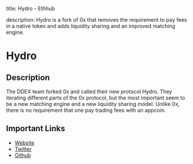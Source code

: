 title: Hydro - Ethhub

description: Hydro is a fork of 0x that removes the requirement to pay fees in a native token and adds liquidity sharing and an improved matching engine.

# Hydro

## Description

The DDEX team forked 0x and called their new protocol Hydro. They iterating different parts of the 0x protocol, but the most important seem to be a new matching engine and a new liquidity sharing model. Unlike 0x, there is no requirement that one pay trading fees with an appcoin.

## Important Links

* [Website](https://hydroprotocol.io/)  
* [Twitter](https://twitter.com/protocol_hydro)  
* [Github](https://github.com/HydroProtocol)


